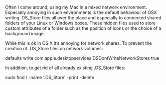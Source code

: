 
Often I come around, using my Mac in a mixed network environment. Especially annoying in such environments is the default behaviour of OSX writing .DS_Store files all over the place and especially to connected shared folders of your Linux or Windows boxes. These hidden files used to store custom attributes of a folder such as the position of icons or the choice of a background image.

While this is ok in OS X it’s annoying for network shares. To prevent the creation of .DS_Store files on network volumes:

 defaults write com.apple.desktopservices DSDontWriteNetworkStores true

In addition, to get rid of all already existing .DS_Store files:

 sudo find / -name '.DS_Store' -print -delete


